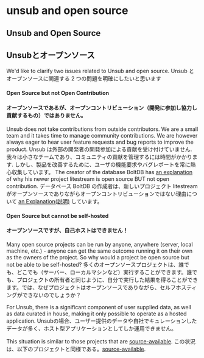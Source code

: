 # unsub and open source

## Unsub and Open Source

## Unsubとオープンソース

We'd like to clarify two issues related to Unsub and open source. Unsub とオープンソースに関連する 2 つの問題を明確にしたいと思います

#### Open Source but not Open Contribution <a href="#h_29cc10eeae" id="h_29cc10eeae"></a>

#### オープンソースであるが、オープンコントリビューション（開発に参加し協力し貢献するもの）ではありません。 <a href="#h_29cc10eeae" id="h_29cc10eeae"></a>

Unsub does not take contributions from outside contributors. We are a small team and it takes time to manage community contributions. We are however always eager to hear user feature requests and bug reports to improve the product. Unsub は外部の開発者の開発参加による貢献を受け付けていません. 我々は小さなチームであり、コミュニティの貢献を管理するには時間がかかります. しかし、製品を改善するために、ユーザの機能要求やバグレポートを常に熱心収集しています。 The creator of the database BoltDB has [an explanation](https://github.com/benbjohnson/litestream#open-source-not-open-contribution) of why his newer project litestream is open source BUT not open contribution. データベース BoltDB の作成者は、新しいプロジェクト litestream がオープンソースでありながらオープンコントリビューションではない理由について [an Explanation(説明)](https://github.com/benbjohnson/litestream#open-source-not-open-contribution) しています。

#### Open Source but cannot be self-hosted <a href="#h_761717ed48" id="h_761717ed48"></a>

#### オープンソースですが、自己ホストはできません！ <a href="#h_761717ed48" id="h_761717ed48"></a>

Many open source projects can be run by anyone, anywhere (server, local machine, etc.) - anyone can get the same outcome running it on their own as the owners of the project. So why would a project be open source but not be able to be self-hosted? 多くのオープンソースプロジェクトは、誰でも、どこでも（サーバー、ローカルマシンなど）実行することができます。誰でも、プロジェクトの所有者と同じように、自分で実行した結果を得ることができます。では、なぜプロジェクトはオープンソースでありながら、セルフホスティングができないのでしょうか？

For Unsub, there is a significant component of user supplied data, as well as data curated in house, making it only possible to operate as a hosted application. Unsubの場合、ユーザー提供のデータや自社でキュレーションしたデータが多く、ホスト型アプリケーションとしてしか運用できません。

This situation is similar to those projects that are [source-available](https://en.wikipedia.org/wiki/Source-available\_software). この状況は、以下のプロジェクトと同様である。[source-available](https://en.wikipedia.org/wiki/Source-available\_software).
